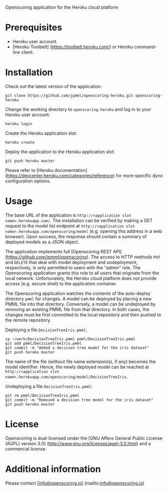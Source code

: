 Openscoring application for the Heroku cloud platform

# Prerequisites #

* Heroku user account.
* [Heroku Toolbelt] (https://toolbelt.heroku.com/) or Heroku command-line client.

# Installation #

Check out the latest version of the application:
```
git clone https://github.com/jpmml/openscoring-heroku.git openscoring-heroku
```

Change the working directory to `openscoring-heroku` and log in to your Heroku user account:
```
heroku login
```

Create the Heroku application slot:
```
heroku create
```

Deploy the application to the Heroku application slot:
```
git push heroku master
```

Please refer to [Heroku documentation] (https://devcenter.heroku.com/categories/reference) for more specific dyno configuration options.

# Usage #

The base URL of the application is `http://<application slot name>.herokuapp.com/`. The installation can be verified by making a GET request to the model list endpoint at `http://<application slot name>.herokuapp.com/openscoring/model` (e.g. opening this address in a web browser). Upon success, the response should contain a summary of deployed models as a JSON object.

The application implements full [Openscoring REST API] (https://github.com/jpmml/openscoring). The access to HTTP methods `PUT` and `DELETE` that deal with model deployment and undeployment, respectively, is only permitted to users with the "admin" role. The Openscoring application grants this role to all users that originate from the local network. Unfortunately, the Heroku cloud platform does not provide access (e.g. secure shell) to the application container.

The Openscoring application watches the contents of the auto-deploy directory `pmml` for changes. A model can be deployed by placing a new PMML file into that directory. Conversely, a model can be undeployed by removing an existing PMML file from that directory. In both cases, the changes must be first committed to the local repository and then pushed to the remote repository.

Deploying a file `DecisionTreeIris.pmml`:
```
cp ~/work/DecisionTreeIris.pmml pmml/DecisionTreeIris.pmml
git add pmml/DecisionTreeIris.pmml
git commit -m "Added a decision tree model for the iris dataset"
git push heroku master
```

The name of the file (without file name extension(s), if any) becomes the model identifier. Hence, the newly deployed model can be reached at `http://<application slot name>.herokuapp.com/openscoring/model/DecisionTreeIris`.

Undeploying a file `DecisionTreeIris.pmml`:
```
git rm pmml/DecisionTreeIris.pmml
git commit -m "Removed a decision tree model for the iris dataset"
git push heroku master
```

# License #

Openscoring is dual-licensed under the [GNU Affero General Public License (AGPL) version 3.0] (http://www.gnu.org/licenses/agpl-3.0.html) and a commercial license.

# Additional information #

Please contact [info@openscoring.io] (mailto:info@openscoring.io)